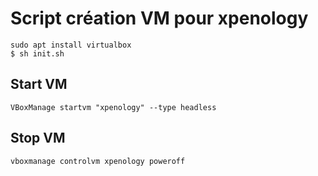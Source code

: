 # Script création VM pour xpenology

```
sudo apt install virtualbox
$ sh init.sh
```

## Start VM

```
VBoxManage startvm "xpenology" --type headless
```

## Stop VM

```
vboxmanage controlvm xpenology poweroff
```
